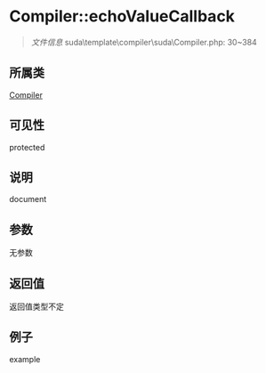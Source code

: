 # Compiler::echoValueCallback

> *文件信息* suda\template\compiler\suda\Compiler.php: 30~384
## 所属类 

[Compiler](../Compiler.md)

## 可见性

  protected  
## 说明

document

## 参数

无参数

## 返回值
返回值类型不定

## 例子

example